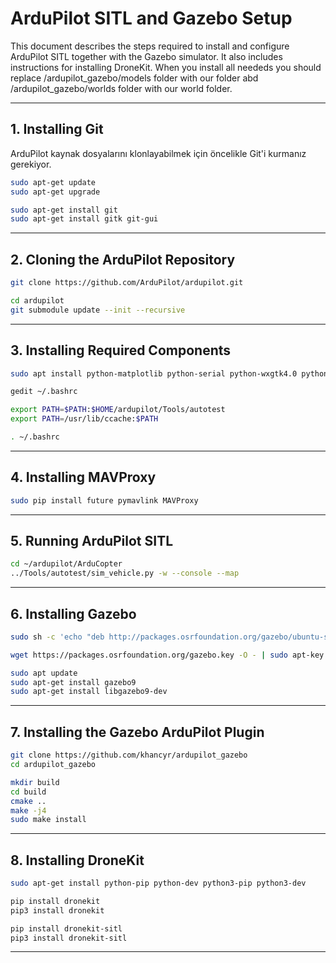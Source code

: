 # ArduPilot SITL and Gazebo Setup

This document describes the steps required to install and configure ArduPilot SITL together with the Gazebo simulator. It also includes instructions for installing DroneKit. When you install all neededs you should replace /ardupilot_gazebo/models folder with our folder abd /ardupilot_gazebo/worlds folder with our world folder.

---

## 1. Installing Git

ArduPilot kaynak dosyalarını klonlayabilmek için öncelikle Git'i kurmanız gerekiyor.

```bash
sudo apt-get update
sudo apt-get upgrade

sudo apt-get install git
sudo apt-get install gitk git-gui
```

---

## 2. Cloning the ArduPilot Repository

```bash 
git clone https://github.com/ArduPilot/ardupilot.git

cd ardupilot
git submodule update --init --recursive
```

---

## 3. Installing Required Components
```bash 
sudo apt install python-matplotlib python-serial python-wxgtk4.0 python-wxtools python-lxml python-scipy python-opencv ccache gawk python-pip python-pexpect

gedit ~/.bashrc

export PATH=$PATH:$HOME/ardupilot/Tools/autotest
export PATH=/usr/lib/ccache:$PATH

. ~/.bashrc
```

---

## 4. Installing MAVProxy

```bash 
sudo pip install future pymavlink MAVProxy

```
---

## 5. Running ArduPilot SITL


```bash 
cd ~/ardupilot/ArduCopter
../Tools/autotest/sim_vehicle.py -w --console --map


```
---

## 6. Installing Gazebo
```bash 
sudo sh -c 'echo "deb http://packages.osrfoundation.org/gazebo/ubuntu-stable `lsb_release -cs` main" > /etc/apt/sources.list.d/gazebo-stable.list'

wget https://packages.osrfoundation.org/gazebo.key -O - | sudo apt-key add -

sudo apt update
sudo apt-get install gazebo9
sudo apt-get install libgazebo9-dev

```
---

## 7. Installing the Gazebo ArduPilot Plugin

```bash 
git clone https://github.com/khancyr/ardupilot_gazebo
cd ardupilot_gazebo

mkdir build
cd build
cmake ..
make -j4
sudo make install
```

---

## 8. Installing DroneKit


```bash 
sudo apt-get install python-pip python-dev python3-pip python3-dev

pip install dronekit
pip3 install dronekit

pip install dronekit-sitl
pip3 install dronekit-sitl

```
---

